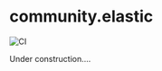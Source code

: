 # community.elastic

![CI](https://github.com/ansible-collections/community.elastic/workflows/CI/badge.svg)

Under construction....
